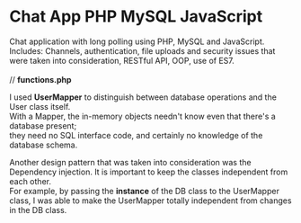 # Chat App PHP MySQL JavaScript
Chat application with long polling using PHP, MySQL and JavaScript.<br>
Includes: Channels, authentication, file uploads and security issues that were taken into consideration, RESTful API, OOP, use of ES7.<br><br>
// <b>functions.php</b><br>

I used <b>UserMapper</b> to distinguish between database operations and the User class itself.<br>
With a Mapper, the in-memory objects needn't know even that there's a database present;<br>
they need no SQL interface code, and certainly no knowledge of the database schema.<br>

Another design pattern that was taken into consideration was the Dependency injection. It is important to keep the classes independent from each other.<br>
For example, by passing the <b>instance</b> of the DB class to the UserMapper class, I was able to make the UserMapper totally independent from changes in the DB class.<br>


